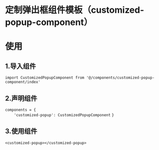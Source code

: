 
# 定制弹出框组件模板（customized-popup-component）

# 使用
## 1.导入组件
`import CustomizedPopupComponent from '@/components/customized-popup-component/index'`
## 2.声明组件
`components = {`  
`    'customized-popup': CustomizedPopupComponent`
`}`
## 3.使用组件
`<customized-popup></customized-popup>`
